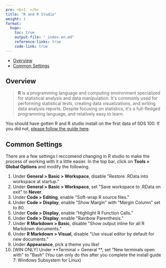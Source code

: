 ```yaml
---
pre: <b>1. </b>
title: "R and R Studio"
weight: 1
format:
  hugo:
    toc: true
    output-file: "_index.en.md"
    reference-links: true
    code-link: true
---
```




-   [Overview][]
-   [Common Settings][]

## Overview

> **R** is a programming language and computing environment specialized for statistical analysis and data manipulation. It's commonly used for performing statistical tests, creating data visualizations, and writing data analysis reports. Despite focusing on statistics, it's a full-fledged programming language, and relatively easy to learn.

You should have gotten R and R studio install on the first data of SDS 100. If you did not, [please follow the guide here][].

## Common Settings

There are a few settings I reccomend changing in R studio to make the process of working with it a little easier. In the top bar, click on **Tools \> Global Options** and modify the following.

1.  Under **General \> Basic \> Workspace**, disable "Restore .RData into workspace at startup."
2.  Under **General \> Basic \> Workspace**, set "Save workspace to .RData on exit" to **Never**.
3.  Under **Code \> Editing**, enable "Soft-wrap R source files."
4.  Under **Code \> Display**, enable "Show Margin" with "Margin Column" set to 80.
5.  Under **Code \> Display**, enable "Highlight R Function Calls."
6.  Under **Code \> Display**, enable "Rainbow Parenthesis."
7.  Under **R Markdown \> Basic**, disable "Show output inline for all R Markdown documents."
8.  Under **R Markdown \> Visual**, disable "Use visual editor by default for new documents."
9.  Under **Appearance**, pick a theme you like!
10. \[WIN ONLY\] Under **Terminal \> General **, set "New terminals open with" to "Bash" (You can only do this after you complete the install guide 7: Windows Subsystem for Linux)

  [Overview]: #overview
  [Common Settings]: #common-settings
  [please follow the guide here]: https://smithcollege-sds.github.io/sds100/lab_01_setup.html
